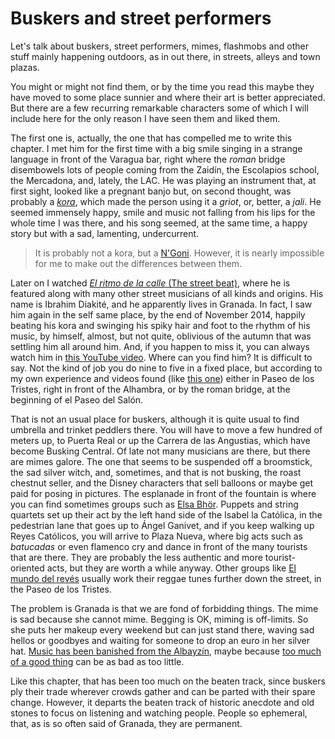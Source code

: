 # Buskers and street performers

Let's talk about buskers, street performers, mimes, flashmobs and
other stuff mainly happening outdoors, as in out there, in streets,
alleys and town plazas. 

You might or might not find them, or by the time you read this maybe
they have moved to some place sunnier and where their art is better
appreciated. But there are a few recurring remarkable characters some
of which I will include here for the only reason I have seen them and
liked them.

The first one is, actually, the one that has compelled me to write
this chapter. I met him for the first time with a big smile singing in
a strange language in front of the Varagua bar, right where the
*roman* bridge disembowels lots of people coming from the Zaidín, the
Escolapios school, the Mercadona, and, lately, the LAC. He was playing
an instrument that, at first sight, looked like a pregnant banjo but,
on second thought, was probably a
[*kora*](http://en.wikipedia.org/wiki/Kora_%28instrument%29), which
made the person using it a *griot*, or, better, a *jali*. He seemed
immensely happy, smile and music not falling from his lips for the
whole time I was there, and his song seemed, at the same time, a happy
story but with a sad, lamenting, undercurrent.

>It is probably not a kora, but a
>[N'Goni](http://en.wikipedia.org/wiki/Ngoni_%28instrument%29). However,
>it is
>nearly impossible for me to make out the differences between them. 

Later on I watched
[*El ritmo de la calle* (The street beat)](http://www.asociacionprensa.org/es/noticias/noticias-de-comunicaci%C3%B3n/2844-el-documental-%E2%80%98al-ritmo-de-la-calle%E2%80%99-se-estrena-el-pr%C3%B3ximo-20-de-octubre-en-cinesur-nervi%C3%B3n-plaza.html),
where he is featured along with many other street musicians of all
kinds and origins. His name is Ibrahim Diakité, and he apparently
lives in Granada. In fact, I saw him again in the self same place, by
the end of November 2014, happily beating his kora and swinging his
spiky hair and foot to the rhythm of his music, by himself, almost, but
not quite, oblivious of the autumn that was settling him all around
him. And, if you happen to miss it, you can always watch him in
[this YouTube video](https://www.youtube.com/watch?v=rmF8VT2y-0Q). Where
can you find him? It is difficult to say. Not the kind of job you do
nine to five in a fixed place, but according to my own experience and
videos found (like [this one](http://vimeo.com/83792239)) either in
Paseo de los Tristes, right in front of the Alhambra, or by the roman
bridge, at the beginning of el Paseo del Salón.

That is not an usual place for buskers, although it is quite usual to find umbrella and trinket peddlers there. You will have to move a few hundred of meters up, to Puerta Real or up the Carrera de las Angustias, which have become Busking Central. Of late not many musicians are there, but there are mimes galore. The one that seems to be suspended off a broomstick, the sad silver witch, and, sometimes, and that is not busking, the roast chestnut seller, and the Disney characters that sell balloons or maybe get paid for posing in pictures. The esplanade in front of the fountain is where you can find sometimes groups such as [Elsa Bhör](https://soundcloud.com/elsabhor). Puppets and string quartets set up their act by the left hand side of the Isabel la Católica, in the pedestrian lane that goes up to Ángel Ganivet, and if you keep walking up Reyes Católicos, you will arrive to Plaza Nueva, where big acts such as *batucadas* or even flamenco cry and dance in front of the many tourists that are there. They are probably the less authentic and more tourist-oriented acts, but they are worth a while anyway. Other groups like [El mundo del revés](https://www.youtube.com/watch?v=6VAuV6GugKs) usually work their reggae tunes further down the street, in the Paseo de los Tristes. 

The problem is Granada is that we are fond of forbidding things. The mime is sad because she cannot mime. Begging is OK, miming is off-limits. So she puts her makeup every weekend but can just stand there, waving sad hellos or goodbyes and waiting for someone to drop an euro in her silver hat. [Music has been banished from the Albayzín](http://granadaimedia.com/musicos-callejeros-albaicin/), maybe because [too much of a good thing](http://www.granadablogs.com/juezcalatayud/2014/08/exceso-de-artistas-callejeros-en-el-barrio/) can be as bad as too little.

Like this chapter, that has been too much on the beaten track, since buskers ply their trade wherever crowds gather and can be parted with their spare change. However, it departs the beaten track of historic anecdote and old stones to focus on listening and watching people. People so ephemeral, that, as is so often said of Granada, they are permanent. 

